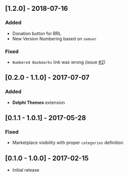 ## [1.2.0] - 2018-07-16
### Added
- Donation button for BRL
- New Version Numbering based on `semver`

### Fixed
- `Numbered Bookmarks` link was wrong (issue [#2](https://github.com/alefragnani/vscode-delphi-pack/issues/2))

## [0.2.0 - 1.1.0] - 2017-07-07
### Added
- **Delphi Themes** extension

## [0.1.1 - 1.0.1] - 2017-05-28
### Fixed
- Marketplace visibility with proper `categories` definition

## [0.1.0 - 1.0.0] - 2017-02-15

* Initial release